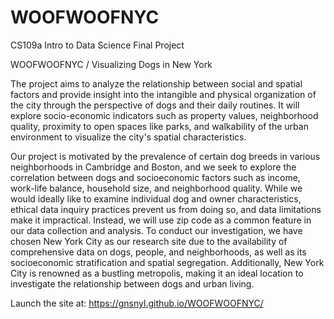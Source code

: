 # WOOFWOOFNYC


CS109a Intro to Data Science Final Project

WOOFWOOFNYC / Visualizing Dogs in New York


The project aims to analyze the relationship between social and spatial factors and provide insight into the 
intangible and physical organization of the city through the perspective of dogs and their daily routines. 
It will explore socio-economic indicators such as property values, neighborhood quality, proximity to open spaces like parks, 
and walkability of the urban environment to visualize the city's spatial characteristics.

Our project is motivated by the prevalence of certain dog breeds in various neighborhoods in Cambridge and Boston, 
and we seek to explore the correlation between dogs and socioeconomic factors such as income, work-life balance, 
household size, and neighborhood quality. While we would ideally like to examine individual dog and owner characteristics, 
ethical data inquiry practices prevent us from doing so, and data limitations make it impractical. Instead, we will use zip 
code as a common feature in our data collection and analysis. To conduct our investigation, we have chosen New York City as 
our research site due to the availability of comprehensive data on dogs, people, and neighborhoods, as well as its socioeconomic 
stratification and spatial segregation. Additionally, New York City is renowned as a bustling metropolis, making it an ideal 
location to investigate the relationship between dogs and urban living.


Launch the site at: https://gnsnyl.github.io/WOOFWOOFNYC/

